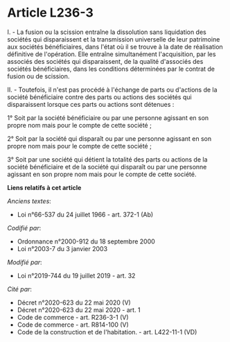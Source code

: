# Article L236-3

I. - La fusion ou la scission entraîne la dissolution sans liquidation des sociétés qui disparaissent et la transmission
universelle de leur patrimoine aux sociétés bénéficiaires, dans l'état où il se trouve à la date de réalisation définitive de
l'opération. Elle entraîne simultanément l'acquisition, par les associés des sociétés qui disparaissent, de la qualité
d'associés des sociétés bénéficiaires, dans les conditions déterminées par le contrat de fusion ou de scission.

II. - Toutefois, il n'est pas procédé à l'échange de parts ou d'actions de la société bénéficiaire contre des parts ou
actions des sociétés qui disparaissent lorsque ces parts ou actions sont détenues :

1° Soit par la société bénéficiaire ou par une personne agissant en son propre nom mais pour le compte de cette société ;

2° Soit par la société qui disparaît ou par une personne agissant en son propre nom mais pour le compte de cette société ;

3° Soit par une société qui détient la totalité des parts ou actions de la société bénéficiaire et de la société qui
disparaît ou par une personne agissant en son propre nom mais pour le compte de cette société.

**Liens relatifs à cet article**

_Anciens textes_:

  - Loi n°66-537 du 24 juillet 1966 - art. 372-1 (Ab)

_Codifié par_:

  - Ordonnance n°2000-912 du 18 septembre 2000
  - Loi n°2003-7 du 3 janvier 2003

_Modifié par_:

  - Loi n°2019-744 du 19 juillet 2019 - art. 32

_Cité par_:

  - Décret n°2020-623 du 22 mai 2020 (V)
  - Décret n°2020-623 du 22 mai 2020 - art. 1
  - Code de commerce - art. R236-3-1 (V)
  - Code de commerce - art. R814-100 (V)
  - Code de la construction et de l'habitation. - art. L422-11-1 (VD)
